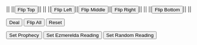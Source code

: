|| ||<button id="flip-top-button">Flip Top</button>|| || 
||<button id="flip-left-button">Flip Left</button>||<button id="flip-middle-button">Flip Middle</button>||<button id="flip-right-button">Flip Right</button>||
|| ||<button id="flip-bottom-button">Flip Bottom</button>|| ||

<button id="deal-button">Deal</button> <button id="flip-all-button">Flip All</button> <button id="reset-button">Reset</button>

<button id="set-prophecy-button">Set Prophecy</button> <button id="set-ezmerelda-reading-button">Set Ezmerelda Reading</button> <button id="set-random-reading-button">Set Random Reading</button>

<script type="module">
    import {init} from "/js/curse_of_strahd/tarokka_controls.js";
    init();
</script>
